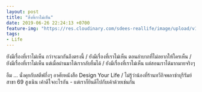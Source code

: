 ```yaml
---
layout: post
title: "สิ่งที่เราไม่เห็น"
date: 2019-06-26 22:24:13 +0700
feature-img: "https://res.cloudinary.com/sdees-reallife/image/upload/v1561562747/IMG_8268.jpg"
tags:
- Life
---
```

ยังมีเรื่องที่เราไม่เห็น กว่าจะมากันถึงตรงนี้ / ยังมีเรื่องที่เราไม่เห็น ตอนลำบากที่ไม่อยากให้ใครเห็น / ยังมีเรื่องที่เราไม่เห็น แต่เมื่อผ่านมาได้เรากลับยิ้มได้ / ยังมีเรื่องที่เราไม่เห็น แต่สอนเราได้มากมายจริงๆ

<i class="fa fa-child" style="color:plum"></i>

อืม ... นั่งคุยกับสตีฟกึ่งๆ อาศัยหนังสือ Design Your Life / ไม่รู้ว่าน้องที่ร้านทวีกิจพลาซ่าบุรีรัมย์ สาขา 69 สูงเนิน เค้าดีใจอะไรกัน - แต่เราก็ยินดีไปกับเค้าด้วยเช่นกัน
